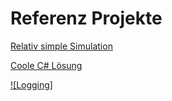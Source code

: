 # Referenz Projekte
[Relativ simple Simulation](http://volkhin.com/RoadTrafficSimulator/)

[Coole C# Lösung](https://github.com/Schulteatq/CityTrafficSimulator)

[![Logging]](videos/logging.mp4)